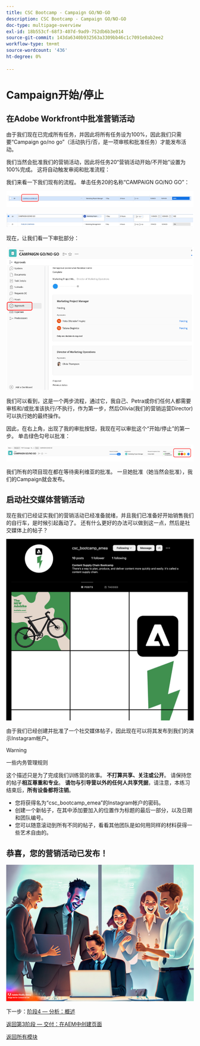 ```yaml
---
title: CSC Bootcamp - Campaign GO/NO-GO
description: CSC Bootcamp - Campaign GO/NO-GO
doc-type: multipage-overview
exl-id: 18b553cf-68f3-407d-9ad9-752db6b3e014
source-git-commit: 143da6340b932563a3309bb46c1c7091e0ab2ee2
workflow-type: tm+mt
source-wordcount: '436'
ht-degree: 0%

---
```


# Campaign开始/停止

## 在Adobe Workfront中批准营销活动

由于我们现在已完成所有任务，并因此将所有任务设为100%，因此我们只需要“Campaign go/no go”（活动执行/否，是一项审核和批准任务）才能发布活动。

我们当然会批准我们的营销活动，因此将任务20“营销活动开始/不开始”设置为100%完成。 这将自动触发审阅和批准流程：

我们来看一下我们现有的流程。 单击任务20的名称“CAMPAIGN GO/NO GO”：

![单击任务](./images/gonogo-button.png)

![更新详细信息](./images/gonogo-details.png)

现在，让我们看一下审批部分：

![单击审批](./images/gonogo-approvals.png)

我们可以看到，这是一个两步流程，通过它，我自己、Petra或你们任何人都需要审核和/或批准该执行/不执行，作为第一步，然后Olivia(我们的营销运营Director)可以执行她的最终操作。

因此，在右上角，出现了我的审批按钮，我现在可以审批这个“开始/停止”的第一步。 单击绿色勾号以批准：

![批准营销活动](./images/gongo-given-approvals.png)

我们所有的项目现在都在等待奥利维亚的批准。 一旦她批准（她当然会批准），我们的Campaign就会发布。

## 启动社交媒体营销活动

现在我们已经证实我们的营销活动已经准备就绪，并且我们已准备好开始销售我们的自行车，是时候引起轰动了。 还有什么更好的办法可以做到这一点，然后是社交媒体上的帖子？

![演示Instagram页面](./images/instagram-overview.png)

由于我们已经创建并批准了一个社交媒体帖子，因此现在可以将其发布到我们的演示Instagram帐户。

>[!WARNING]
> 一些内务管理规则
> 
> 这个描述只是为了完成我们训练营的故事。 **不打算共享、关注或公开**。 请保持您的帖子&#x200B;**相互尊重和专业**。 **请勿与引导营以外的任何人共享凭据**，请注意，本练习结束后，**所有设备都将注销**。

- 您将获得名为“csc_bootcamp_emea”的Instagram帐户的密码。
- 创建一个新帖子，在其中添加要加入的位置作为标题的最后一部分，以及日期和团队编号。
- 您可以随意滚动到所有不同的帖子，看看其他团队是如何用同样的材料获得一些艺术自由的。

## 恭喜，您的营销活动已发布！

![促销活动启动项](./images/launch.jpg)

下一步：[阶段4 — 分析：概述](../insights/overview.md)

[返回第3阶段 — 交付：在AEM中创建页面](./app.md)

[返回所有模块](../../overview.md)
